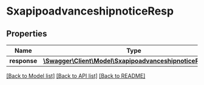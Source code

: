 # SxapipoadvanceshipnoticeResp

## Properties
Name | Type | Description | Notes
------------ | ------------- | ------------- | -------------
**response** | [**\Swagger\Client\Model\SxapipoadvanceshipnoticeResponse**](SxapipoadvanceshipnoticeResponse.md) |  | [optional] 

[[Back to Model list]](../README.md#documentation-for-models) [[Back to API list]](../README.md#documentation-for-api-endpoints) [[Back to README]](../README.md)



